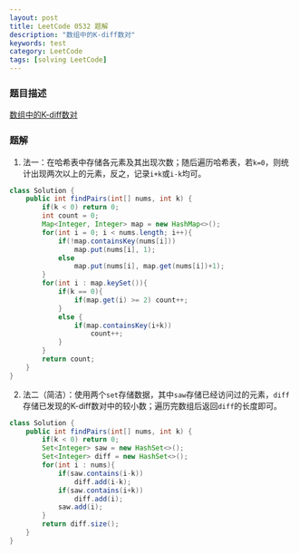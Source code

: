 ```yaml
---
layout: post
title: LeetCode 0532 题解
description: "数组中的K-diff数对"
keywords: test
category: LeetCode
tags: [solving LeetCode]
---
```


### 题目描述
[数组中的K-diff数对](https://leetcode-cn.com/problems/k-diff-pairs-in-an-array/)

### 题解
1. 法一：在哈希表中存储各元素及其出现次数；随后遍历哈希表，若`k=0`，则统计出现两次以上的元素，反之，记录`i+k`或`i-k`均可。
```java
class Solution {
    public int findPairs(int[] nums, int k) {
        if(k < 0) return 0;
        int count = 0;
        Map<Integer, Integer> map = new HashMap<>();
        for(int i = 0; i < nums.length; i++){
            if(!map.containsKey(nums[i]))
                map.put(nums[i], 1);
            else
                map.put(nums[i], map.get(nums[i])+1);
        }
        for(int i : map.keySet()){
            if(k == 0){
                if(map.get(i) >= 2) count++;
            }
            else {
                if(map.containsKey(i+k))
                    count++;
            }
        }
        return count;
    }
}
```

2. 法二（简洁）：使用两个`set`存储数据，其中`saw`存储已经访问过的元素，`diff`存储已发现的K-diff数对中的较小数；遍历完数组后返回`diff`的长度即可。
```java
class Solution {
    public int findPairs(int[] nums, int k) {
        if(k < 0) return 0;
        Set<Integer> saw = new HashSet<>();
        Set<Integer> diff = new HashSet<>();
        for(int i : nums){
            if(saw.contains(i-k))
                diff.add(i-k);
            if(saw.contains(i+k))
                diff.add(i);
            saw.add(i);
        }
        return diff.size();
    }
}
```